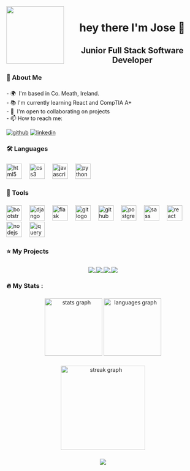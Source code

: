 <img align="left" height="150" src="https://res.cloudinary.com/devjosemgr/image/upload/v1690029507/media/profile_images/logo_transparent.png"  />

###

<h1 align="center">hey there  I'm Jose 👋</h1>

###

<h2 align="center">Junior Full Stack Software Developer</h2>

###

<h3 align="left">🧑 About Me</h3>

###

<p align="left">- 🌍  I'm based in Co. Meath, Ireland.<br>- 📚 I'm currently learning React and CompTIA A+<br>- 🤝  I'm open to collaborating on projects<br>- 📫 How to reach me:</p>

[![github](https://img.shields.io/badge/GitHub-100000?style=for-the-badge&logo=github&logoColor=white)](https://github.com/josemguerra)
[![linkedin](https://img.shields.io/badge/linkedin-0A66C2?style=for-the-badge&logo=linkedin&logoColor=white)](https://www.linkedin.com/in/josem-guerra/)

###

<h3 align="left">🛠  Languages</h3>

###

<div align="left">
  <img src="https://cdn.jsdelivr.net/gh/devicons/devicon/icons/html5/html5-original.svg" height="40" alt="html5 logo"  />
  <img width="12" />
  <img src="https://cdn.jsdelivr.net/gh/devicons/devicon/icons/css3/css3-original.svg" height="40" alt="css3 logo"  />
  <img width="12" />
  <img src="https://cdn.jsdelivr.net/gh/devicons/devicon/icons/javascript/javascript-original.svg" height="40" alt="javascript logo"  />
  <img width="12" />
  <img src="https://cdn.jsdelivr.net/gh/devicons/devicon/icons/python/python-original.svg" height="40" alt="python logo"  />
</div>

###

<h3 align="left">🧰  Tools</h3>

###

<div align="left">
  <img src="https://cdn.jsdelivr.net/gh/devicons/devicon/icons/bootstrap/bootstrap-original.svg" height="40" alt="bootstrap logo"  />
  <img width="12" />
  <img src="https://cdn.jsdelivr.net/gh/devicons/devicon/icons/django/django-plain.svg" height="40" alt="django logo"  />
  <img width="12" />
  <img src="https://cdn.jsdelivr.net/gh/devicons/devicon/icons/flask/flask-original.svg" height="40" alt="flask logo"  />
  <img width="12" />
  <img src="https://cdn.jsdelivr.net/gh/devicons/devicon/icons/git/git-original.svg" height="40" alt="git logo"  />
  <img width="12" />
  <img src="https://cdn.jsdelivr.net/gh/devicons/devicon/icons/github/github-original.svg" height="40" alt="github logo"  />
  <img width="12" />
  <img src="https://cdn.jsdelivr.net/gh/devicons/devicon/icons/postgresql/postgresql-original.svg" height="40" alt="postgresql logo"  />
  <img width="12" />
  <img src="https://cdn.jsdelivr.net/gh/devicons/devicon/icons/sass/sass-original.svg" height="40" alt="sass logo"  />
  <img width="12" />
  <img src="https://cdn.jsdelivr.net/gh/devicons/devicon/icons/react/react-original.svg" height="40" alt="react logo"  />
  <img width="12" />
  <img src="https://cdn.jsdelivr.net/gh/devicons/devicon/icons/nodejs/nodejs-original.svg" height="40" alt="nodejs logo"  />
  <img width="12" />
  <img src="https://cdn.jsdelivr.net/gh/devicons/devicon/icons/jquery/jquery-original.svg" height="40" alt="jquery logo"  />
</div>

###

<h3 align="left">⭐  My Projects</h3>

###
<div align="center">
<a href="https://github.com/josemguerra/hand-crafted-paper-e-commerce">
  <img align="center" src="https://github-readme-stats.vercel.app/api/pin/?username=josemguerra&repo=hand-crafted-paper-e-commerce&theme=github_dark" />
</a>

<a href="https://github.com/josemguerra/ci-pp4-django-fsf">
  <img align="center" src="https://github-readme-stats.vercel.app/api/pin/?username=josemguerra&repo=ci-pp4-django-fsf&theme=github_dark" />
</a>

<a href="https://github.com/josemguerra/hangman-pp3-py">
  <img align="center" src="https://github-readme-stats.vercel.app/api/pin/?username=josemguerra&repo=hangman-pp3-py&theme=github_dark" />
</a>

<a href="https://github.com/josemguerra/DIY-Installation">
  <img align="center" src="https://github-readme-stats.vercel.app/api/pin/?username=josemguerra&repo=DIY-Installation&theme=github_dark" />
</a>
</div>

###

<h3 align="left">🔥  My Stats :</h3>

###

<div align="center">
  <img src="https://github-readme-stats.vercel.app/api?username=josemguerra&hide_title=false&hide_rank=false&show_icons=true&include_all_commits=true&count_private=true&disable_animations=false&theme=github_dark&locale=en&hide_border=false&order=1" height="150" alt="stats graph"  />
  <img src="https://github-readme-stats.vercel.app/api/top-langs?username=josemguerra&locale=en&hide_title=false&layout=compact&card_width=320&langs_count=5&theme=github_dark&hide_border=false&order=2" height="150" alt="languages graph"  />
</div>

###

<div align="center">
  <img src="https://streak-stats.demolab.com?user=josemguerra&locale=en&mode=daily&theme=github_dark&hide_border=false&border_radius=5&order=3" height="220" alt="streak graph"  />
</div>

###

<div align="center">
  <img src="https://profile-counter.glitch.me/josemguerra/count.svg?"  />
</div>

###
